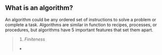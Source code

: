 ## What is an algorithm?
An algorithm could be any ordered set of instructions to solve a problem or complete a task. Algorithms are similar in function to recipes, processes, or procedures, but algorithms have 5 important features that set them apart.
> 1. _Finiteness_
> 	- 